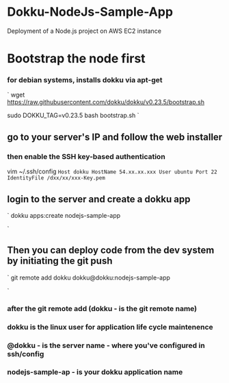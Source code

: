 # Dokku-NodeJs-Sample-App
Deployment of a Node.js project on AWS EC2 instance

# Bootstrap the node first
### for debian systems, installs dokku via apt-get
`
  wget https://raw.githubusercontent.com/dokku/dokku/v0.23.5/bootstrap.sh

  sudo DOKKU_TAG=v0.23.5 bash bootstrap.sh
`
 ## go to your server's IP and follow the web installer

### then enable the SSH key-based authentication
vim ~/.ssh/config
`
Host dokku
    HostName 54.xx.xx.xxx
    User ubuntu
    Port 22
    IdentityFile /dxx/xx/xxx-Key.pem
`
## login to the server and create a dokku app
`
dokku apps:create nodejs-sample-app

`

## Then you can deploy code from the dev system by initiating the git push
`
 git remote add dokku dokku@dokku:nodejs-sample-app

 `
 ### after the git remote add (dokku - is the git remote name)
 ### dokku is the linux user for application life cycle maintenence
 ### @dokku - is the server name - where you've configured in ssh/config
 ### nodejs-sample-ap - is your dokku application name 
